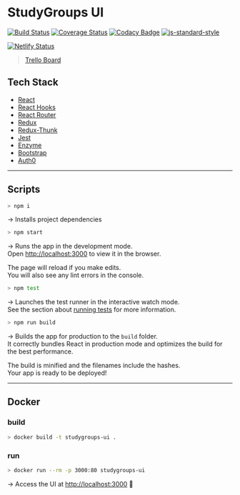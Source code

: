 # StudyGroups UI
[![Build Status](https://travis-ci.com/pachoclo/study-group-react-ui.svg?branch=master)](https://travis-ci.com/pachoclo/study-group-react-ui) [![Coverage Status](https://coveralls.io/repos/github/pachoclo/study-group-react-ui/badge.svg?branch=master)](https://coveralls.io/github/pachoclo/study-group-react-ui?branch=master) [![Codacy Badge](https://api.codacy.com/project/badge/Grade/f001420c6ca24295993e658e521aefd5)](https://www.codacy.com/app/pachoclo/study-group-react-ui?utm_source=github.com&amp;utm_medium=referral&amp;utm_content=pachoclo/study-group-react-ui&amp;utm_campaign=Badge_Grade) [![js-standard-style](https://img.shields.io/badge/code%20style-standard-brightgreen.svg)](http://standardjs.com)  

[![Netlify Status](https://api.netlify.com/api/v1/badges/2c7d9096-98be-42e9-956b-ad48be1cde7f/deploy-status)](https://app.netlify.com/sites/vibrant-dubinsky-8d5282/deploys)
> [Trello Board](https://trello.com/b/MTeujOJM/studygroup-kanban)

## Tech Stack

-  [React](https://reactjs.org/docs/getting-started.html)
-  [React Hooks](https://reactjs.org/docs/hooks-intro.html)
-  [React Router](https://reacttraining.com/react-router/web/guides/quick-start)
-  [Redux](https://react-redux.js.org/)
-  [Redux-Thunk](https://github.com/reduxjs/redux-thunk)
-  [Jest](https://jestjs.io/)
-  [Enzyme](https://github.com/airbnb/enzyme)
-  [Bootstrap](https://getbootstrap.com/docs/4.3/getting-started/introduction/)
-  [Auth0](https://github.com/auth0/auth0.js#readme)

---

## Scripts

```bash
> npm i
```

→ Installs project dependencies

```bash
> npm start
```

→ Runs the app in the development mode.<br>
Open [http://localhost:3000](http://localhost:3000) to view it in the browser.

The page will reload if you make edits.<br>
You will also see any lint errors in the console.

```bash
> npm test
```

→ Launches the test runner in the interactive watch mode.<br>
See the section about [running tests](https://facebook.github.io/create-react-app/docs/running-tests) for more information.

```bash
> npm run build
```

→ Builds the app for production to the `build` folder.<br>
It correctly bundles React in production mode and optimizes the build for the best performance.

The build is minified and the filenames include the hashes.<br>
Your app is ready to be deployed!

---

## Docker

### build

```bash
> docker build -t studygroups-ui .
```

### run

```bash
> docker run --rm -p 3000:80 studygroups-ui
```

→ Access the UI at [http://localhost:3000](http://localhost:3000) 🙌
